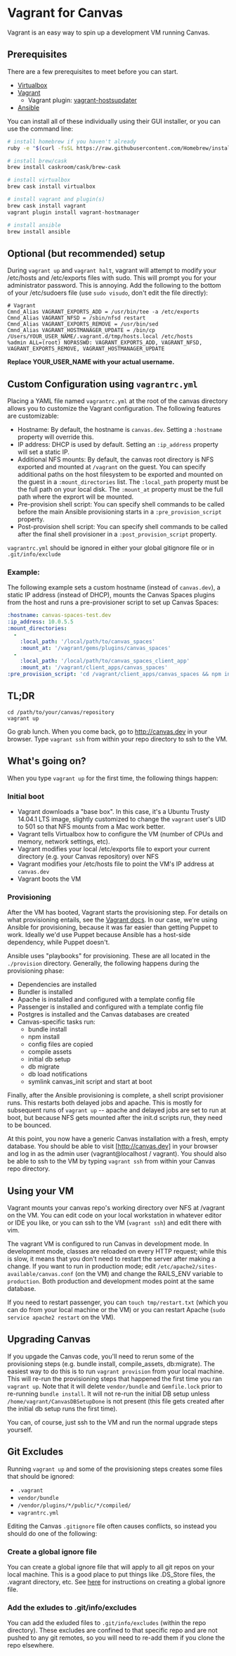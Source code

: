 # Vagrant for Canvas

Vagrant is an easy way to spin up a development VM running Canvas.

## Prerequisites

There are a few prerequisites to meet before you can start.

* [Virtualbox](https://docs.vagrantup.com/v2/provisioning/basic_usage.html)
* [Vagrant](https://www.vagrantup.com/)
  * Vagrant plugin: [vagrant-hostsupdater](https://github.com/cogitatio/vagrant-hostsupdater)
* [Ansible](http://www.ansible.com/home)

You can install all of these individually using their GUI installer, or you can use the command line:

```bash
# install homebrew if you haven't already
ruby -e "$(curl -fsSL https://raw.githubusercontent.com/Homebrew/install/master/install)"

# install brew/cask
brew install caskroom/cask/brew-cask

# install virtualbox
brew cask install virtualbox

# install vagrant and plugin(s)
brew cask install vagrant
vagrant plugin install vagrant-hostmanager

# install ansible
brew install ansible
```

## Optional (but recommended) setup

During `vagrant up` and `vagrant halt`, vagrant will attempt to modify your /etc/hosts and /etc/exports files with sudo. This will prompt you for your administrator password. This is annoying. Add the following to the bottom of your /etc/sudoers file (use `sudo visudo`, don't edit the file directly):

```
# Vagrant
Cmnd_Alias VAGRANT_EXPORTS_ADD = /usr/bin/tee -a /etc/exports
Cmnd_Alias VAGRANT_NFSD = /sbin/nfsd restart
Cmnd_Alias VAGRANT_EXPORTS_REMOVE = /usr/bin/sed
Cmnd_Alias VAGRANT_HOSTMANAGER_UPDATE = /bin/cp /Users/YOUR_USER_NAME/.vagrant.d/tmp/hosts.local /etc/hosts
%admin ALL=(root) NOPASSWD: VAGRANT_EXPORTS_ADD, VAGRANT_NFSD, VAGRANT_EXPORTS_REMOVE, VAGRANT_HOSTMANAGER_UPDATE
```

**Replace YOUR_USER_NAME with your actual username.**

## Custom Configuration using `vagrantrc.yml`

Placing a YAML file named `vagrantrc.yml` at the root of the canvas directory allows you to customize the Vagrant configuration. The following features are customizable:

* Hostname: By default, the hostname is `canvas.dev`. Setting a `:hostname` property will override this.
* IP address: DHCP is used by default. Setting an `:ip_address` property will set a static IP.
* Additional NFS mounts: By default, the canvas root directory is NFS exported and mounted at `/vagrant` on the guest. You can specify additional paths on the host filesystem to be exported and mounted on the guest in a `:mount_directories` list. The `:local_path` property must be the full path on your local disk. The `:mount_at` property must be the full path where the exprort will be mounted.
* Pre-provision shell script: You can specify shell commands to be called before the main Ansible provisioning starts in a `:pre_provision_script` property.
* Post-provision shell script: You can specify shell commands to be called after the final shell provisioner in a `:post_provision_script` property.

`vagrantrc.yml` should be ignored in either your global gitignore file or in `.git/info/exclude`

### Example:

The following example sets a custom hostname (instead of `canvas.dev`), a static IP address (instead of DHCP), mounts the Canvas Spaces plugins from the host and runs a pre-provisioner script to set up Canvas Spaces:

```YAML
:hostname: canvas-spaces-test.dev
:ip_address: 10.0.5.5
:mount_directories:
  -
    :local_path: '/local/path/to/canvas_spaces'
    :mount_at: '/vagrant/gems/plugins/canvas_spaces'
  -
    :local_path: '/local/path/to/canvas_spaces_client_app'
    :mount_at: '/vagrant/client_apps/canvas_spaces'
:pre_provision_script: 'cd /vagrant/client_apps/canvas_spaces && npm install && script/canvas_setup'
```

## TL;DR

```
cd /path/to/your/canvas/repository
vagrant up
```

Go grab lunch. When you come back, go to http://canvas.dev in your browser. Type `vagrant ssh` from within your repo directory to ssh to the VM.

## What's going on?

When you type `vagrant up` for the first time, the following things happen:

### Initial boot

* Vagrant downloads a "base box". In this case, it's a Ubuntu Trusty 14.04.1 LTS image, slightly customized to change the `vagrant` user's UID to 501 so that NFS mounts from a Mac work better.
* Vagrant tells Virtualbox how to configure the VM (number of CPUs and memory, network settings, etc).
* Vagrant modifies your local /etc/exports file to export your current directory (e.g. your Canvas repository) over NFS
* Vagrant modifies your /etc/hosts file to point the VM's IP address at `canvas.dev`
* Vagrant boots the VM

### Provisioning

After the VM has booted, Vagrant starts the provisioning step. For details on what provisioning entails, see the [Vagrant docs](https://docs.vagrantup.com/v2/provisioning/basic_usage.html). In our case, we're using Ansible for provisioning, because it was far easier than getting Puppet to work. Ideally we'd use Puppet because Ansible has a host-side dependency, while Puppet doesn't.

Ansible uses "playbooks" for provisioning. These are all located in the `./provision` directory. Generally, the following happens during the provisioning phase:

* Dependencies are installed
* Bundler is installed
* Apache is installed and configured with a template config file
* Passenger is installed and configured with a template config file
* Postgres is installed and the Canvas databases are created
* Canvas-specific tasks run:
  * bundle install
  * npm install
  * config files are copied
  * compile assets
  * initial db setup
  * db migrate
  * db load notifications
  * symlink canvas_init script and start at boot

Finally, after the Ansible provisioning is complete, a shell script provisioner runs. This restarts both delayed jobs and apache. This is mostly for subsequent runs of `vagrant up` -- apache and delayed jobs are set to run at boot, but because NFS gets mounted after the init.d scripts run, they need to be bounced.

At this point, you now have a generic Canvas installation with a fresh, empty database. You should be able to visit [http://canvas.dev] in your browser and log in as the admin user (vagrant@localhost / vagrant). You should also be able to ssh to the VM by typing `vagrant ssh` from within your Canvas repo directory.

## Using your VM

Vagrant mounts your canvas repo's working directory over NFS at /vagrant on the VM. You can edit code on your local workstation in whatever editor or IDE you like, or you can ssh to the VM (`vagrant ssh`) and edit there with vim.

The vagrant VM is configured to run Canvas in development mode. In development mode, classes are reloaded on every HTTP request; while this is slow, it means that you don't need to restart the server after making a change. If you want to run in production mode; edit `/etc/apache2/sites-available/canvas.conf` (on the VM) and change the RAILS_ENV variable to `production`. Both production and development modes point at the same database.

If you need to restart passenger, you can `touch tmp/restart.txt` (which you can do from your local machine or the VM) or you can restart Apache (`sudo service apache2 restart` on the VM).

## Upgrading Canvas

If you upgade the Canvas code, you'll need to rerun some of the provisioning steps (e.g. bundle install, compile_assets, db:migrate). The easiest way to do this is to run `vagrant provision` from your local machine. This will re-run the provisioning steps that happened the first time you ran `vagrant up`. Note that it will delete `vendor/bundle` and `Gemfile.lock` prior to re-running `bundle install`. It will not re-run the initial DB setup unless `/home/vagrant/CanvasDBSetupDone` is not present (this file gets created after the initial db setup runs the first time).

You can, of course, just ssh to the VM and run the normal upgrade steps yourself.

## Git Excludes

Running `vagrant up` and some of the provisioning steps creates some files that should be ignored:

* `.vagrant`
* `vendor/bundle`
* `/vendor/plugins/*/public/*/compiled/`
* `vagrantrc.yml`

Editing the Canvas `.gitignore` file often causes conflicts, so instead you should do one of the following:

### Create a global ignore file

You can create a global ignore file that will apply to all git repos on your local machine. This is a good place to put things like .DS_Store files, the .vagrant directory, etc. See [here](https://help.github.com/articles/ignoring-files/#create-a-global-gitignore) for instructions on creating a global ignore file.

### Add the exludes to .git/info/excludes

You can add the exluded files to `.git/info/excludes` (within the repo directory). These excludes are confined to that specific repo and are not pushed to any git remotes, so you will need to re-add them if you clone the repo elsewhere.
